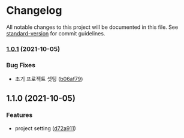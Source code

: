 # Changelog

All notable changes to this project will be documented in this file. See [standard-version](https://github.com/conventional-changelog/standard-version) for commit guidelines.

### [1.0.1](https://github.com/TaeyoonNam/java-baseball-precourse/compare/v1.1.0...v1.0.1) (2021-10-05)


### Bug Fixes

* 초기 프로젝트 셋팅 ([b06af79](https://github.com/TaeyoonNam/java-baseball-precourse/commit/b06af797b11be4997aff5373b40c119284cc7f4e))

## 1.1.0 (2021-10-05)


### Features

* project setting ([d72a911](https://github.com/TaeyoonNam/java-baseball-precourse/commit/d72a91104e693dc334e1ee1786061e401a810b08))
